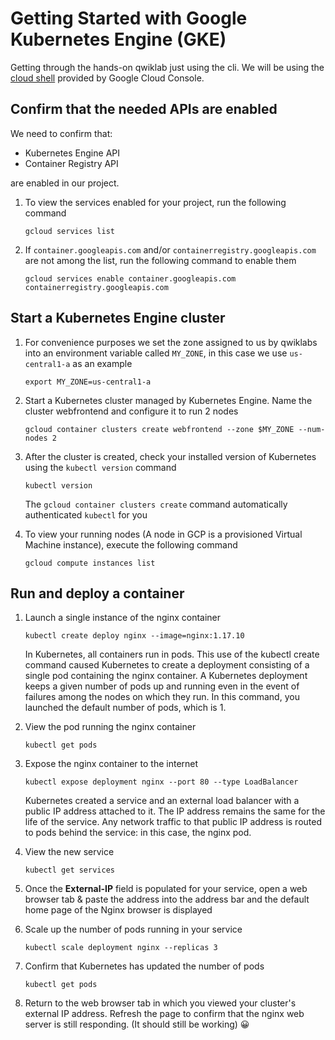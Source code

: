 # Getting Started with Google Kubernetes Engine (GKE)

Getting through the hands-on qwiklab just using the cli. We will be using the [cloud shell](https://cloud.google.com/shell) provided by Google Cloud Console.

## Confirm that the needed APIs are enabled

We need to confirm that:

* Kubernetes Engine API
* Container Registry API

are enabled in our project.

1. To view the services enabled for your project, run the following command

    ```shell
    gcloud services list
    ```

2. If `container.googleapis.com` and/or `containerregistry.googleapis.com` are not among the list, run the following command to enable them

    ```shell
    gcloud services enable container.googleapis.com containerregistry.googleapis.com
    ```

## Start a Kubernetes Engine cluster

1. For convenience purposes we set the zone assigned to us by qwiklabs into an environment variable called `MY_ZONE`, in this case we use `us-central1-a` as an example

    ```shell
    export MY_ZONE=us-central1-a
    ```

2. Start a Kubernetes cluster managed by Kubernetes Engine. Name the cluster webfrontend and configure it to run 2 nodes

    ```shell
    gcloud container clusters create webfrontend --zone $MY_ZONE --num-nodes 2
    ```

3. After the cluster is created, check your installed version of Kubernetes using the `kubectl version` command

    ```shell
    kubectl version
    ```

    The `gcloud container clusters create` command automatically authenticated `kubectl` for you

4. To view your running nodes (A node in GCP is a provisioned Virtual Machine instance), execute the following command

    ```shell
    gcloud compute instances list
    ```

## Run and deploy a container

1. Launch a single instance of the nginx container

    ```shell
    kubectl create deploy nginx --image=nginx:1.17.10
    ```

    In Kubernetes, all containers run in pods. This use of the kubectl create command caused Kubernetes to create a deployment consisting of a single pod containing the nginx container. A Kubernetes deployment keeps a given number of pods up and running even in the event of failures among the nodes on which they run. In this command, you launched the default number of pods, which is 1.

2. View the pod running the nginx container

    ```shell
    kubectl get pods
    ```

3. Expose the nginx container to the internet

    ```shell
    kubectl expose deployment nginx --port 80 --type LoadBalancer
    ```

    Kubernetes created a service and an external load balancer with a public IP address attached to it. The IP address remains the same for the life of the service. Any network traffic to that public IP address is routed to pods behind the service: in this case, the nginx pod.

4. View the new service

    ```shell
    kubectl get services
    ```

5. Once the **External-IP** field is populated for your service, open a web browser tab & paste the address into the address bar and the default home page of the Nginx browser is displayed

6. Scale up the number of pods running in your service

    ```shell
    kubectl scale deployment nginx --replicas 3
    ```

7. Confirm that Kubernetes has updated the number of pods

    ```shell
    kubectl get pods
    ```

8. Return to the web browser tab in which you viewed your cluster's external IP address. Refresh the page to confirm that the nginx web server is still responding. (It should still be working) 😀
